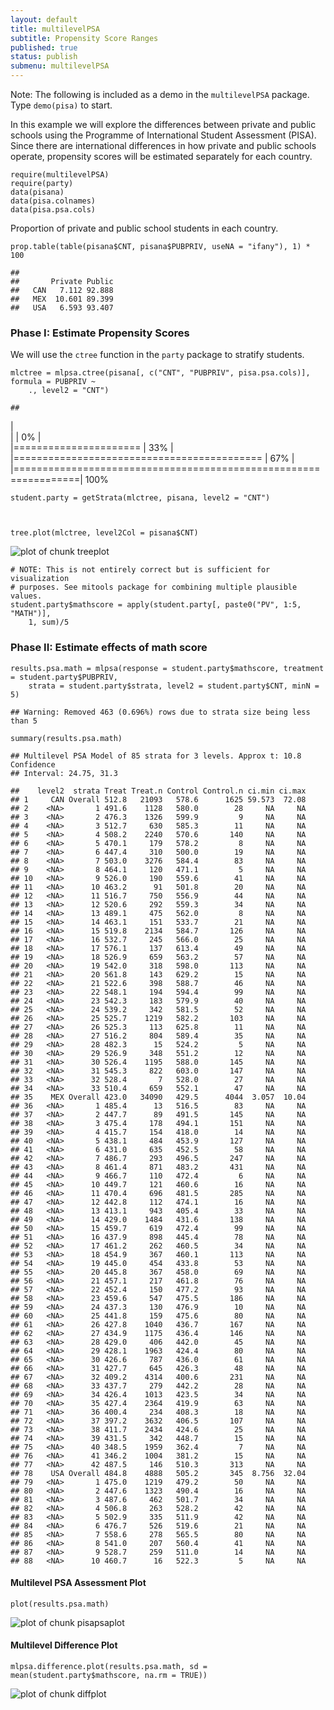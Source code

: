```yaml
---
layout: default	
title: multilevelPSA
subtitle: Propensity Score Ranges
published: true
status: publish
submenu: multilevelPSA
---
```

 
Note: The following is included as a demo in the `multilevelPSA` package. Type `demo(pisa)` to start.
 
In this example we will explore the differences between private and public schools using the Programme of International Student Assessment (PISA). Since there are international differences in how private and public schools operate, propensity scores will be estimated separately for each country.
 

    require(multilevelPSA)
    require(party)
    data(pisana)
    data(pisa.colnames)
    data(pisa.psa.cols)

 
Proportion of private and public school students in each country.
 

    prop.table(table(pisana$CNT, pisana$PUBPRIV, useNA = "ifany"), 1) * 100

    ##      
    ##       Private Public
    ##   CAN   7.112 92.888
    ##   MEX  10.601 89.399
    ##   USA   6.593 93.407

 
### Phase I: Estimate Propensity Scores
 
We will use the `ctree` function in the `party` package to stratify students.
 

    mlctree = mlpsa.ctree(pisana[, c("CNT", "PUBPRIV", pisa.psa.cols)], formula = PUBPRIV ~ 
        ., level2 = "CNT")

    ##   |                                                                         |                                                                 |   0%  |                                                                         |======================                                           |  33%  |                                                                         |===========================================                      |  67%  |                                                                         |=================================================================| 100%

    student.party = getStrata(mlctree, pisana, level2 = "CNT")

 

    tree.plot(mlctree, level2Col = pisana$CNT)

![plot of chunk treeplot](/images/figure/treeplot.png) 

 

    # NOTE: This is not entirely correct but is sufficient for visualization
    # purposes. See mitools package for combining multiple plausible values.
    student.party$mathscore = apply(student.party[, paste0("PV", 1:5, "MATH")], 
        1, sum)/5

 
### Phase II: Estimate effects of math score
 

    results.psa.math = mlpsa(response = student.party$mathscore, treatment = student.party$PUBPRIV, 
        strata = student.party$strata, level2 = student.party$CNT, minN = 5)

    ## Warning: Removed 463 (0.696%) rows due to strata size being less than 5

    summary(results.psa.math)

    ## Multilevel PSA Model of 85 strata for 3 levels. Approx t: 10.8 Confidence
    ## Interval: 24.75, 31.3

    ##    level2  strata Treat Treat.n Control Control.n ci.min ci.max
    ## 1     CAN Overall 512.8   21093   578.6      1625 59.573  72.08
    ## 2    <NA>       1 491.6    1128   580.0        28     NA     NA
    ## 3    <NA>       2 476.3    1326   599.9         9     NA     NA
    ## 4    <NA>       3 512.7     630   585.3        11     NA     NA
    ## 5    <NA>       4 508.2    2240   570.6       140     NA     NA
    ## 6    <NA>       5 470.1     179   578.2         8     NA     NA
    ## 7    <NA>       6 447.4     310   500.0        19     NA     NA
    ## 8    <NA>       7 503.0    3276   584.4        83     NA     NA
    ## 9    <NA>       8 464.1     120   471.1         5     NA     NA
    ## 10   <NA>       9 526.0     190   559.6        41     NA     NA
    ## 11   <NA>      10 463.2      91   501.8        20     NA     NA
    ## 12   <NA>      11 516.7     750   556.9        44     NA     NA
    ## 13   <NA>      12 520.6     292   559.3        34     NA     NA
    ## 14   <NA>      13 489.1     475   562.0         8     NA     NA
    ## 15   <NA>      14 463.1     151   533.7        21     NA     NA
    ## 16   <NA>      15 519.8    2134   584.7       126     NA     NA
    ## 17   <NA>      16 532.7     245   566.0        25     NA     NA
    ## 18   <NA>      17 576.1     137   613.4        49     NA     NA
    ## 19   <NA>      18 526.9     659   563.2        57     NA     NA
    ## 20   <NA>      19 542.0     318   598.0       113     NA     NA
    ## 21   <NA>      20 561.8     143   629.2        15     NA     NA
    ## 22   <NA>      21 522.6     398   588.7        46     NA     NA
    ## 23   <NA>      22 548.1     194   594.4        99     NA     NA
    ## 24   <NA>      23 542.3     183   579.9        40     NA     NA
    ## 25   <NA>      24 539.2     342   581.5        52     NA     NA
    ## 26   <NA>      25 525.7    1219   582.2       103     NA     NA
    ## 27   <NA>      26 525.3     113   625.8        11     NA     NA
    ## 28   <NA>      27 516.2     804   589.4        35     NA     NA
    ## 29   <NA>      28 482.3      15   524.2         5     NA     NA
    ## 30   <NA>      29 526.9     348   551.2        12     NA     NA
    ## 31   <NA>      30 526.4    1195   588.0       145     NA     NA
    ## 32   <NA>      31 545.3     822   603.0       147     NA     NA
    ## 33   <NA>      32 528.4       7   528.0        27     NA     NA
    ## 34   <NA>      33 510.4     659   552.1        47     NA     NA
    ## 35    MEX Overall 423.0   34090   429.5      4044  3.057  10.04
    ## 36   <NA>       1 485.4      13   516.5        83     NA     NA
    ## 37   <NA>       2 447.7      89   491.5       145     NA     NA
    ## 38   <NA>       3 475.4     178   494.1       151     NA     NA
    ## 39   <NA>       4 415.7     154   418.0        14     NA     NA
    ## 40   <NA>       5 438.1     484   453.9       127     NA     NA
    ## 41   <NA>       6 431.0     635   452.5        58     NA     NA
    ## 42   <NA>       7 486.7     293   496.5       247     NA     NA
    ## 43   <NA>       8 461.4     871   483.2       431     NA     NA
    ## 44   <NA>       9 466.7     110   472.4         6     NA     NA
    ## 45   <NA>      10 449.7     121   460.6        16     NA     NA
    ## 46   <NA>      11 470.4     696   481.5       285     NA     NA
    ## 47   <NA>      12 442.8     112   474.1        16     NA     NA
    ## 48   <NA>      13 413.1     943   405.4        33     NA     NA
    ## 49   <NA>      14 429.0    1484   431.6       138     NA     NA
    ## 50   <NA>      15 459.7     619   472.4        99     NA     NA
    ## 51   <NA>      16 437.9     898   445.4        78     NA     NA
    ## 52   <NA>      17 461.2     262   460.5        34     NA     NA
    ## 53   <NA>      18 454.9     367   460.1       113     NA     NA
    ## 54   <NA>      19 445.0     454   433.8        53     NA     NA
    ## 55   <NA>      20 445.8     367   458.0        69     NA     NA
    ## 56   <NA>      21 457.1     217   461.8        76     NA     NA
    ## 57   <NA>      22 452.4     150   477.2        93     NA     NA
    ## 58   <NA>      23 459.6     547   475.5       186     NA     NA
    ## 59   <NA>      24 437.3     130   476.9        10     NA     NA
    ## 60   <NA>      25 441.8     159   475.6        80     NA     NA
    ## 61   <NA>      26 427.8    1040   436.7       167     NA     NA
    ## 62   <NA>      27 434.9    1175   436.4       146     NA     NA
    ## 63   <NA>      28 429.0     406   442.0        45     NA     NA
    ## 64   <NA>      29 428.1    1963   424.4        80     NA     NA
    ## 65   <NA>      30 426.6     787   436.0        61     NA     NA
    ## 66   <NA>      31 427.7     645   426.3        48     NA     NA
    ## 67   <NA>      32 409.2    4314   400.6       231     NA     NA
    ## 68   <NA>      33 437.7     279   442.2        28     NA     NA
    ## 69   <NA>      34 426.4    1013   423.5        34     NA     NA
    ## 70   <NA>      35 427.4    2364   419.9        63     NA     NA
    ## 71   <NA>      36 400.4     234   408.3        18     NA     NA
    ## 72   <NA>      37 397.2    3632   406.5       107     NA     NA
    ## 73   <NA>      38 411.7    2434   424.6        25     NA     NA
    ## 74   <NA>      39 431.5     342   448.7        15     NA     NA
    ## 75   <NA>      40 348.5    1959   362.4         7     NA     NA
    ## 76   <NA>      41 346.2    1004   381.2        15     NA     NA
    ## 77   <NA>      42 487.5     146   510.3       313     NA     NA
    ## 78    USA Overall 484.8    4888   505.2       345  8.756  32.04
    ## 79   <NA>       1 475.0    1219   479.2        50     NA     NA
    ## 80   <NA>       2 447.6    1323   490.4        16     NA     NA
    ## 81   <NA>       3 487.6     462   501.7        34     NA     NA
    ## 82   <NA>       4 506.8     263   528.2        42     NA     NA
    ## 83   <NA>       5 502.9     335   511.9        42     NA     NA
    ## 84   <NA>       6 476.7     526   519.6        21     NA     NA
    ## 85   <NA>       7 558.6     278   565.5        80     NA     NA
    ## 86   <NA>       8 541.0     207   560.4        41     NA     NA
    ## 87   <NA>       9 528.7     259   511.0        14     NA     NA
    ## 88   <NA>      10 460.7      16   522.3         5     NA     NA

 
#### Multilevel PSA Assessment Plot
 

    plot(results.psa.math)

![plot of chunk pisapsaplot](/images/figure/pisapsaplot.png) 

 
#### Multilevel Difference Plot
 

    mlpsa.difference.plot(results.psa.math, sd = mean(student.party$mathscore, na.rm = TRUE))

![plot of chunk diffplot](/images/figure/diffplot.png) 

 
 
